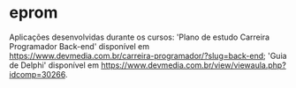# eprom

Aplicações desenvolvidas durante os cursos:
'Plano de estudo Carreira Programador Back-end' disponível em https://www.devmedia.com.br/carreira-programador/?slug=back-end;
'Guia de Delphi' disponível em https://www.devmedia.com.br/view/viewaula.php?idcomp=30266.

